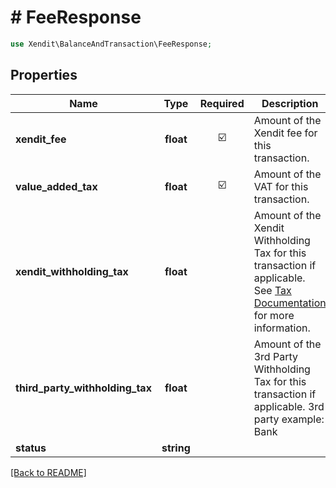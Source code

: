 # # FeeResponse


```php
use Xendit\BalanceAndTransaction\FeeResponse;
```

## Properties

| Name | Type | Required | Description | Examples |
|------------|:-------------:|:-------------:|-------------|:-------------:|
| **xendit_fee** | **float** | ☑️ | Amount of the Xendit fee for this transaction. | 10 |
| **value_added_tax** | **float** | ☑️ | Amount of the VAT for this transaction. | 1 |
| **xendit_withholding_tax** | **float** |  | Amount of the Xendit Withholding Tax for this transaction if applicable. See [Tax Documentation](https://docs.xendit.co/fees-and-vat#vat) for more information. | 10 |
| **third_party_withholding_tax** | **float** |  | Amount of the 3rd Party Withholding Tax for this transaction if applicable. 3rd party example: Bank | 10 |
| **status** | **string** |  |  | null |


[[Back to README]](../../README.md)
